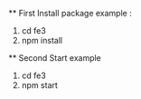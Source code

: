 ** First Install package
example :
1. cd fe3
2. npm install

** Second Start example
1. cd fe3
2. npm start